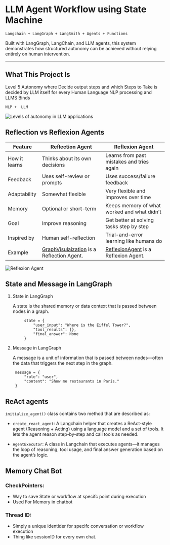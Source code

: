 # LLM Agent Workflow using State Machine
```Langchain + LangGraph + LangSmith + Agents + Functions```

Built with LangGraph, LangChain, and LLM agents, this system demonstrates how structured autonomy can be achieved without relying entirely on human intervention.

---

## What This Project Is

Level 5 Autonomy where Decide output steps and which Steps to Take is decided by LLM itself for every Human Language NLP processing and LLMS Binds

```NLP +  LLM```

![Levels of autonomy in LLM applications](LevelsofAutonomy.png)


## Reflection vs Reflexion Agents

| Feature          | Reflection Agent                             | Reflexion Agent                              |
|------------------|----------------------------------------------|----------------------------------------------|
| How it learns    | Thinks about its own decisions               | Learns from past mistakes and tries again    |
| Feedback         | Uses self-review or prompts                  | Uses success/failure feedback                |
| Adaptability     | Somewhat flexible                            | Very flexible and improves over time         |
| Memory           | Optional or short-term                       | Keeps memory of what worked and what didn’t  |
| Goal             | Improve reasoning                            | Get better at solving tasks step by step     |
| Inspired by      | Human self-reflection                        | Trial-and-error learning like humans do      |
| Example          | [GraphVisulaization](GraphVisulaization) is a Reflection Agent. | [ReflexionAgent](ReflexionAgent) is a Reflexion Agent.|


![Reflexion Agent](Reflexion.png)



## State and Message in LangGraph

1. State in LangGraph

    A state is the shared memory or data context that is passed between nodes in a graph.
        
            state = {
                "user_input": "Where is the Eiffel Tower?",
                "tool_results": {},
                "final_answer": None
            }

2. Message in LangGraph

    A message is a unit of information that is passed between nodes—often the data that triggers the next step in the graph.

        message = {
            "role": "user",
            "content": "Show me restaurants in Paris."
        }

## ReAct agents

`initialize_agent()` class contains two method that are described as:

- `create_react_agent`: A Langchain helper that creates a ReAct-style agent (Reasoning + Acting) using a language model and a set of tools. It lets the agent reason step-by-step and call tools as needed.

- `AgentExecutor`: A class in Langchain that executes agents—it manages the loop of reasoning, tool usage, and final answer generation based on the agent’s logic.

## Memory Chat Bot

### CheckPointers:

- Way to save State or workflow at specifc point during execution
- Used For Memory in chatbot 

### Thread ID:

- Simply a unique identider for specifc conversation or workflow execution
- Thing like sessionID for every own chat.



